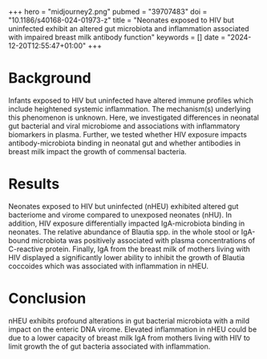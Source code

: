 +++
hero = "midjourney2.png"
pubmed = "39707483"
doi = "10.1186/s40168-024-01973-z"
title = "Neonates exposed to HIV but uninfected exhibit an altered gut microbiota and inflammation associated with impaired breast milk antibody function"
keywords = []
date = "2024-12-20T12:55:47+01:00"
+++

# Background

Infants exposed to HIV but uninfected have altered immune profiles which include heightened systemic inflammation. The mechanism(s) underlying this phenomenon is unknown. Here, we investigated differences in neonatal gut bacterial and viral microbiome and associations with inflammatory biomarkers in plasma. Further, we tested whether HIV exposure impacts antibody-microbiota binding in neonatal gut and whether antibodies in breast milk impact the growth of commensal bacteria.

# Results

Neonates exposed to HIV but uninfected (nHEU) exhibited altered gut bacteriome and virome compared to unexposed neonates (nHU). In addition, HIV exposure differentially impacted IgA-microbiota binding in neonates. The relative abundance of Blautia spp. in the whole stool or IgA-bound microbiota was positively associated with plasma concentrations of C-reactive protein. Finally, IgA from the breast milk of mothers living with HIV displayed a significantly lower ability to inhibit the growth of Blautia coccoides which was associated with inflammation in nHEU.

# Conclusion

nHEU exhibits profound alterations in gut bacterial microbiota with a mild impact on the enteric DNA virome. Elevated inflammation in nHEU could be due to a lower capacity of breast milk IgA from mothers living with HIV to limit growth the of gut bacteria associated with inflammation.

